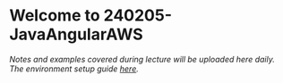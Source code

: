 # Welcome to 240205-JavaAngularAWS

*Notes and examples covered during lecture will be uploaded here daily.  
The environment setup guide [here](https://github.com/240205-JavaAngularAWS/notes-and-demos/blob/main/setup/env_guide.md).*